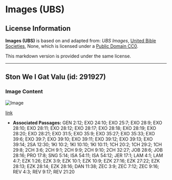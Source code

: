 # Images (UBS)

## License Information

**Images (UBS)** is based on and adapted from: _UBS Images_, [United Bible Societies](https://unitedbiblesocieties.org/), None, which is licensed under a [Public Domain CC0](https://creativecommons.org/public-domain/cc0/).

This markdown version is provided under the same license.



--------------------------------

## Ston We I Gat Valu (id: 291927)

### Image Content

![Image](https://cdn.aquifer.bible/aquifer-content/resources/Media/WEB-0734_precious_stones.jpg)

[link](https://cdn.aquifer.bible/aquifer-content/resources/Media/WEB-0734_precious_stones.jpg)

* **Associated Passages:** GEN 2:12; EXO 24:10; EXO 25:7; EXO 28:9; EXO 28:10; EXO 28:11; EXO 28:12; EXO 28:17; EXO 28:18; EXO 28:19; EXO 28:20; EXO 28:21; EXO 31:5; EXO 35:9; EXO 35:27; EXO 35:33; EXO 39:6; EXO 39:7; EXO 39:10; EXO 39:11; EXO 39:12; EXO 39:13; EXO 39:14; 2SA 12:30; 1KI 10:2; 1KI 10:10; 1KI 10:11; 1CH 20:2; 1CH 29:2; 1CH 29:8; 2CH 3:6; 2CH 9:1; 2CH 9:9; 2CH 9:10; 2CH 32:27; JOB 28:6; JOB 28:16; PRO 17:8; SNG 5:14; ISA 54:11; ISA 54:12; JER 17:1; LAM 4:1; LAM 4:7; EZK 1:26; EZK 3:9; EZK 10:1; EZK 10:9; EZK 27:16; EZK 27:22; EZK 28:13; EZK 28:14; EZK 28:16; DAN 11:38; ZEC 3:9; ZEC 7:12; ZEC 9:16; REV 4:3; REV 9:17; REV 21:20

